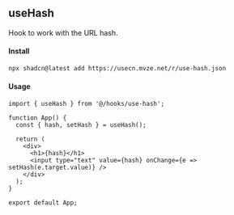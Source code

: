 ## useHash

Hook to work with the URL hash.

#### Install

```bash
npx shadcn@latest add https://usecn.mvze.net/r/use-hash.json
```

#### Usage

```tsx
import { useHash } from '@/hooks/use-hash';

function App() {
  const { hash, setHash } = useHash();

  return (
    <div>
      <h1>{hash}</h1>
      <input type="text" value={hash} onChange={e => setHash(e.target.value)} />
    </div>
  );
}

export default App;
```

